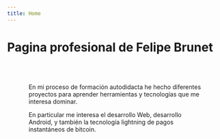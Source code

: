 ```yaml
---
title: Home
---
```


# Pagina profesional de Felipe Brunet
<br>
<br>
<p style="margin-right: 10%; margin-left: 10%;">
En mi proceso de formación autodidacta he hecho diferentes proyectos para aprender herramientas y tecnologías que me interesa dominar.
</p>
<p style="margin-right: 10%; margin-left: 10%;">
En particular me interesa el desarrollo Web, desarrollo Android, y también la tecnología lightning de pagos instantáneos de bitcoin.
</p>
